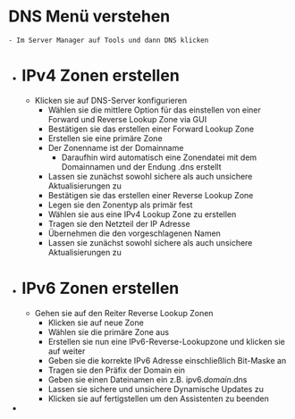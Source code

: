 # DNS Menü verstehen
	- Im Server Manager auf Tools und dann DNS klicken
- # IPv4 Zonen erstellen
	- Klicken sie auf DNS-Server konfigurieren
		- Wählen sie die mittlere Option für das einstellen von einer Forward und Reverse Lookup Zone via GUI
		- Bestätigen sie das erstellen einer Forward Lookup Zone
		- Erstellen sie eine primäre Zone
		- Der Zonenname ist der Domainname
			- Daraufhin wird automatisch eine Zonendatei mit dem Domainnamen und der Endung .dns erstellt
		- Lassen sie zunächst sowohl sichere als auch unsichere Aktualisierungen zu
		- Bestätigen sie das erstellen einer Reverse Lookup Zone
		- Legen sie den Zonentyp als primär fest
		- Wählen sie aus eine IPv4 Lookup Zone zu erstellen
		- Tragen sie den Netzteil der IP Adresse
		- Übernehmen die den vorgeschlagenen Namen
		- Lassen sie zunächst sowohl sichere als auch unsichere Aktualisierungen zu
- # IPv6 Zonen erstellen
	- Gehen sie auf den Reiter Reverse Lookup Zonen
		- Klicken sie auf neue Zone
		- Wählen sie die primäre Zone aus
		- Erstellen sie nun eine IPv6-Reverse-Lookupzone und klicken sie auf weiter
		- Geben sie die korrekte IPv6 Adresse einschließlich Bit-Maske an
		- Tragen sie den Präfix der Domain ein
		- Geben sie einen Dateinamen ein z.B. ipv6.*domain*.dns
		- Lassen sie sichere und unsichere Dynamische Updates zu
		- Klicken sie auf fertigstellen um den Assistenten zu beenden
-